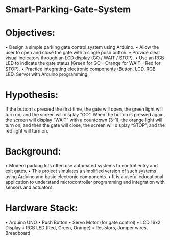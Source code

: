 # Smart-Parking-Gate-System

# Objectives:
 • Design a simple parking gate control system using Arduino.
 • Allow the user to open and close the gate with a single push button.
 • Provide clear visual indicators through an LCD display (GO / WAIT / STOP).
 • Use an RGB LED to indicate the gate status (Green for GO – Orange for WAIT – Red for STOP).
 • Practice integrating electronic components (Button, LCD, RGB LED, Servo) with Arduino programming.

 # Hypothesis:
 If the button is pressed the first time, the gate will open, the green light will turn on, and the screen will display “GO”.
When the button is pressed again, the screen will display “WAIT” with a countdown (3–1), the orange light will turn on, and then the gate will close, the screen will display “STOP”, and the red light will turn on.

# Background:
 • Modern parking lots often use automated systems to control entry and exit gates.
 • This project simulates a simplified version of such systems using Arduino and basic electronic components.
 • It is a useful educational application to understand microcontroller programming and integration with sensors and actuators.

 # Hardware Stack:
 • Arduino UNO
 • Push Button
 • Servo Motor (for gate control)
 • LCD 16x2 Display
 • RGB LED (Red, Green, Orange)
 • Resistors, Jumper wires, Breadboard
 
